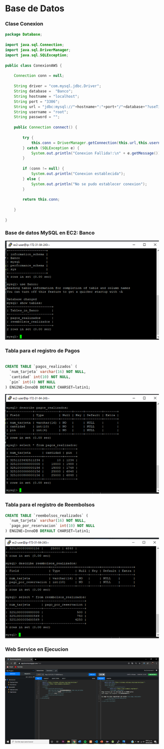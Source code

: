# Base de Datos

### Clase Conexion

``` java
package Database;

import java.sql.Connection;
import java.sql.DriverManager;
import java.sql.SQLException;

public class ConexionAWS {

	Connection conn = null;

	String driver = "com.mysql.jdbc.Driver";
	String database =  "Banco";
	String hostname = "localhost";
	String port = "3306";
	String url = "jdbc:mysql://"+hostname+":"+port+"/"+database+"?useTimezone=true&serverTimezone=UTC";
	String username = "root";
	String password = "";
	
	public Connection connect() {
		
		try {
			this.conn = DriverManager.getConnection(this.url,this.username,this.password);
		} catch (SQLException e) {
			System.out.println("Conexion Fallida!:\n" + e.getMessage());
		}

		if (conn != null) {
			System.out.println("Conexion establecida");
		} else {
			System.out.println("No se pudo establecer conexion");
		}
		
		return this.conn;
	
	}

}
```
### Base de datos MySQL en EC2: Banco

![](https://github.com/geral831/Tec.Integracion-Banco/blob/master/Database/img/c1.png)

### Tabla para el registro de Pagos

```sql

CREATE TABLE `pagos_realizados` (
  `num_tarjeta` varchar(16) NOT NULL,
  `cantidad` int(10) NOT NULL,
  `pin` int(4) NOT NULL
) ENGINE=InnoDB DEFAULT CHARSET=latin1;
```


![](https://github.com/geral831/Tec.Integracion-Banco/blob/master/Database/img/c2.png)

### Tabla para el registro de Reembolsos
```sql
CREATE TABLE `reembolsos_realizados` (
  `num_tarjeta` varchar(16) NOT NULL,
  `pago_por_reservacion` int(10) NOT NULL
) ENGINE=InnoDB DEFAULT CHARSET=latin1;

```
![](https://github.com/geral831/Tec.Integracion-Banco/blob/master/Database/img/c3.png)



### Web Service en Ejecucion
![](https://github.com/geral831/Tec.Integracion-Banco/blob/master/Database/img/c4.png)
